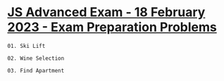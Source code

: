 # [JS Advanced Exam - 18 February 2023 - Exam Preparation Problems](https://judge.softuni.org/Contests/3876/JS-Advanced-Exam-18-February-2023)

    01. Ski Lift

    02. Wine Selection

    03. Find Apartment

